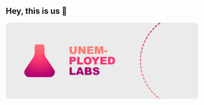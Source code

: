 ## Hey, this is us 👋

![unemployed?](../assets/banner.png)

<!-- Yes, we are building GitHub on GitHub. In fact, we’ve been doing this since **October 19th, 2007**. That's when we made our first commit. Since then we pushed **over 2.5 million commits**, opened **over 1 million issues**, submitted roughly **650k pull requests** across **4357 repositories** from over **50 countries** 🤯. But that's just us. We are proud  to be part of the work of millions of developers, companies and robots across the solar system 🪐. Yes, [Robots](https://github.com/readme/featured/nasa-ingenuity-helicopter)!
### 🍿 An interconnected community
The open source community is the 💗 heart of GitHub and fundamental to how we build software today. See for yourself:
- [GitHub Sponsors](https://github.com/sponsors) helped support more than **5k** individuals and projects around the world 🌍
- Open source projects on GitHub received a stunning **218 million** contributions 🚀 in the last year alone
- **Every minute** a developer creates a new release 🏄 for a public project on GitHub
Now that we are talking about the important things ☝️, are you contributing to open source? Yes? Okay, you rock! 🎸 If not, we can help you get started! Open source software is made by people just like you. Learn more about [how to contribute](https://opensource.guide/).
### 🦦 Contributing to the ecosystem
We contribute to the tools 🔧 we rely on to build and run GitHub, while also maintaining 🧙‍♂️ our own open source projects like:
- [GitHub CLI](https://github.com/cli/cli) - A command line tool for GitHub
- [Git Large File Storage](https://github.com/git-lfs/git-lfs) - A git extension for versioning large files
- [Primer](https://github.com/primer/css) - The GitHub design system
### 👓 Appendix
See what's next on our [public roadmap](https://github.com/github/roadmap) ✨ and [let us know](https://github.com/github/feedback) if you have any suggestions 🙇‍♂️. Oh, and by the way, we are always hiring talented, passionate people to [join our team](https://github.com/about/careers) 🙌.
<details> 
	<summary>"Tell me more, I can't get enough!"</summary>
	<br>
	<ul>
	<li>GitHub is built using mighty 🔨 open source technologies like <a href="https://github.com/rails">Ruby on Rails</a>, <a href="https://github.com/golang">Go</a>, <a href="https://github.com/primer">Primer</a>, <a href="https://github.com/reactjs">React</a> and <a href="https://github.com/apache/kafka">Kafka</a> among others.</li>
		<li>The three open source projects GitHub members have most contributed 👩‍💻 to are:
			<ul>
				<li><a href="https://github.com/microsoft/vscode">Visual Studio Code</a></li>
				<li><a href="https://github.com/rails/rails">Ruby on Rails</a></li>
				<li><a href="https://github.com/Homebrew">Homebrew</a></li>
			</ul>
		</li>
		<li>By the way, our <a href="https://github.com/github/docs">documentation</a> 🤓 is also open sourced</li>
	</ul>
</details>
---
<sub>🤫 Psst! You can create your own [organization README](https://docs.github.com/en/organizations/collaborating-with-groups-in-organizations/customizing-your-organizations-profile).</sub> -->

<!--
Made with 🖤
🙇‍♂️🎤⬇️
-->
